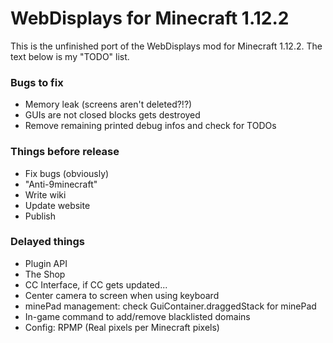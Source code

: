 # WebDisplays for Minecraft 1.12.2
This is the unfinished port of the WebDisplays mod for Minecraft 1.12.2. The text below is my "TODO" list.

### Bugs to fix
* Memory leak (screens aren't deleted?!?)
* GUIs are not closed blocks gets destroyed
* Remove remaining printed debug infos and check for TODOs

### Things before release
* Fix bugs (obviously)
* "Anti-9minecraft"
* Write wiki
* Update website
* Publish

### Delayed things
* Plugin API
* The Shop
* CC Interface, if CC gets updated...
* Center camera to screen when using keyboard
* minePad management: check GuiContainer.draggedStack for minePad
* In-game command to add/remove blacklisted domains
* Config: RPMP (Real pixels per Minecraft pixels)

